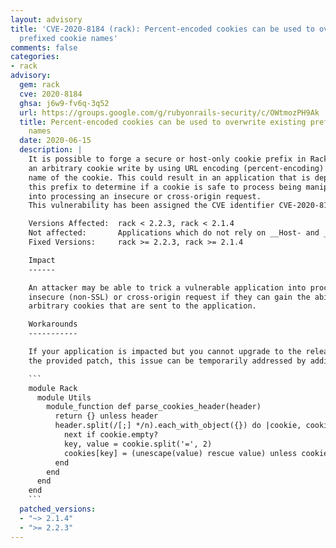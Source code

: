 ```yaml
---
layout: advisory
title: 'CVE-2020-8184 (rack): Percent-encoded cookies can be used to overwrite existing
  prefixed cookie names'
comments: false
categories:
- rack
advisory:
  gem: rack
  cve: 2020-8184
  ghsa: j6w9-fv6q-3q52
  url: https://groups.google.com/g/rubyonrails-security/c/OWtmozPH9Ak
  title: Percent-encoded cookies can be used to overwrite existing prefixed cookie
    names
  date: 2020-06-15
  description: |
    It is possible to forge a secure or host-only cookie prefix in Rack using
    an arbitrary cookie write by using URL encoding (percent-encoding) on the
    name of the cookie. This could result in an application that is dependent on
    this prefix to determine if a cookie is safe to process being manipulated
    into processing an insecure or cross-origin request.
    This vulnerability has been assigned the CVE identifier CVE-2020-8184.

    Versions Affected:  rack < 2.2.3, rack < 2.1.4
    Not affected:       Applications which do not rely on __Host- and __Secure- prefixes to determine if a cookie is safe to process
    Fixed Versions:     rack >= 2.2.3, rack >= 2.1.4

    Impact
    ------

    An attacker may be able to trick a vulnerable application into processing an
    insecure (non-SSL) or cross-origin request if they can gain the ability to write
    arbitrary cookies that are sent to the application.

    Workarounds
    -----------

    If your application is impacted but you cannot upgrade to the released versions or apply
    the provided patch, this issue can be temporarily addressed by adding the following workaround:

    ```
    module Rack
      module Utils
        module_function def parse_cookies_header(header)
          return {} unless header
          header.split(/[;] */n).each_with_object({}) do |cookie, cookies|
            next if cookie.empty?
            key, value = cookie.split('=', 2)
            cookies[key] = (unescape(value) rescue value) unless cookies.key?(key)
          end
        end
      end
    end
    ```
  patched_versions:
  - "~> 2.1.4"
  - ">= 2.2.3"
---
```

